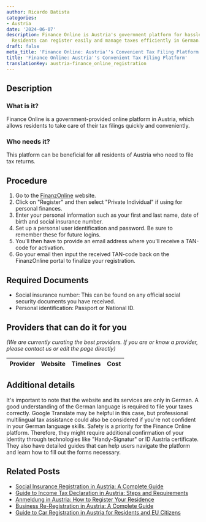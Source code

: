 ```yaml
---
author: Ricardo Batista
categories:
- Austria
date: '2024-06-07'
description: Finance Online is Austria's government platform for hassle-free tax filing.
  Residents can register easily and manage taxes efficiently in German.
draft: false
meta_title: 'Finance Online: Austria''s Convenient Tax Filing Platform'
title: 'Finance Online: Austria''s Convenient Tax Filing Platform'
translationKey: austria-finance_online_registration
---
```


## Description
### What is it?
Finance Online is a government-provided online platform in Austria, which allows residents to take care of their tax filings quickly and conveniently.
### Who needs it?
This platform can be beneficial for all residents of Austria who need to file tax returns.

## Procedure
1. Go to the [FinanzOnline](https://finanzonline.bmf.gv.at/fon/login.do) website.
2. Click on "Register" and then select "Private Individual" if using for personal finances.
3. Enter your personal information such as your first and last name, date of birth and social insurance number.
4. Set up a personal user identification and password. Be sure to remember these for future logins.
5. You'll then have to provide an email address where you'll receive a TAN-code for activation.
6. Go your email then input the received TAN-code back on the FinanzOnline portal to finalize your registration.


## Required Documents
- Social insurance number: This can be found on any official social security documents you have received.
- Personal identification: Passport or National ID.

## Providers that can do it for you

_(We are currently curating the best providers. If you are or know a provider, please contact us or edit the page directly)_

| Provider        |     Website     |     Timelines    |       Cost      |
| :-------------: | :-------------: |  :-------------: | :-------------: |

## Additional details
It's important to note that the website and its services are only in German. A good understanding of the German language is required to file your taxes correctly. Google Translate may be helpful in this case, but professional multilingual tax assistance could also be considered if you're not confident in your German language skills. Safety is a priority for the Finance Online platform. Therefore, they might require additional confirmation of your identity through technologies like "Handy-Signatur" or ID Austria certificate. They also have detailed guides that can help users navigate the platform and learn how to fill out the forms necessary.
## Related Posts

- [Social Insurance Registration in Austria: A Complete Guide](https://tramitit.com/guides/austria/social_insurance_registration/)
- [Guide to Income Tax Declaration in Austria: Steps and Requirements](https://tramitit.com/guides/austria/income_tax_declaration/)
- [Anmeldung in Austria: How to Register Your Residence](https://tramitit.com/guides/austria/registration_information/)
- [Business Re-Registration in Austria: A Complete Guide](https://tramitit.com/guides/austria/business_re-registration/)
- [Guide to Car Registration in Austria for Residents and EU Citizens](https://tramitit.com/guides/austria/car_registration_application/)